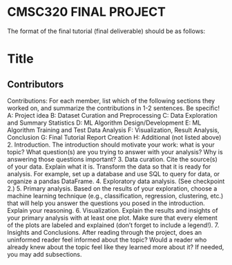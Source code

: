 # CMSC320 FINAL PROJECT
The format of the final tutorial (final deliverable) should be as follows:
# Title
## Contributors
Contributions:
For each member, list which of the following sections they worked on, and
summarize the contributions in 1-2 sentences. Be specific!
A: Project idea
B: Dataset Curation and Preprocessing
C: Data Exploration and Summary Statistics
D: ML Algorithm Design/Development
E: ML Algorithm Training and Test Data Analysis
F: Visualization, Result Analysis, Conclusion
G: Final Tutorial Report Creation
H: Additional (not listed above)
2. Introduction. The introduction should motivate your work: what is your topic? What
question(s) are you trying to answer with your analysis? Why is answering those
questions important?
3. Data curation. Cite the source(s) of your data. Explain what it is. Transform the data
so that it is ready for analysis. For example, set up a database and use SQL to query
for data, or organize a pandas DataFrame.
4. Exploratory data analysis. (See checkpoint 2.)
5. Primary analysis. Based on the results of your exploration, choose a machine
learning technique (e.g., classification, regression, clustering, etc.) that will help you
answer the questions you posed in the introduction. Explain your reasoning.
6. Visualization. Explain the results and insights of your primary analysis with at least
one plot. Make sure that every element of the plots are labeled and explained (don’t
forget to include a legend!).
7. Insights and Conclusions. After reading through the project, does an uninformed
reader feel informed about the topic? Would a reader who already knew about the
topic feel like they learned more about it?
If needed, you may add subsections.
